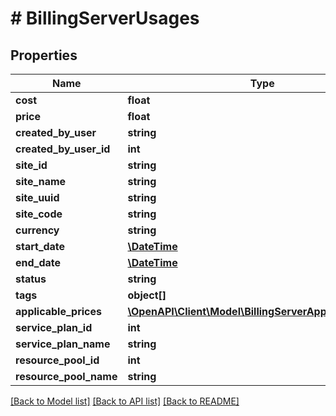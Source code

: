 # # BillingServerUsages

## Properties

Name | Type | Description | Notes
------------ | ------------- | ------------- | -------------
**cost** | **float** |  | [optional]
**price** | **float** |  | [optional]
**created_by_user** | **string** |  | [optional]
**created_by_user_id** | **int** |  | [optional]
**site_id** | **string** |  | [optional]
**site_name** | **string** |  | [optional]
**site_uuid** | **string** |  | [optional]
**site_code** | **string** |  | [optional]
**currency** | **string** |  | [optional]
**start_date** | [**\DateTime**](\DateTime.md) |  | [optional]
**end_date** | [**\DateTime**](\DateTime.md) |  | [optional]
**status** | **string** |  | [optional]
**tags** | **object[]** |  | [optional]
**applicable_prices** | [**\OpenAPI\Client\Model\BillingServerApplicablePrices[]**](BillingServerApplicablePrices.md) |  | [optional]
**service_plan_id** | **int** |  | [optional]
**service_plan_name** | **string** |  | [optional]
**resource_pool_id** | **int** |  | [optional]
**resource_pool_name** | **string** |  | [optional]

[[Back to Model list]](../../README.md#models) [[Back to API list]](../../README.md#endpoints) [[Back to README]](../../README.md)
